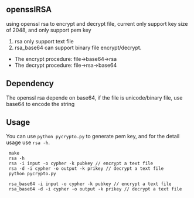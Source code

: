 opensslRSA
--------------
using openssl rsa to encrypt and decrypt file, current only support key size of 2048,
and only support pem key

1. rsa only support text file
2. rsa_base64 can support binary file encrypt/decrypt.

  * The encrypt procedure: file->base64->rsa
  * The decrypt procedure: file->rsa->base64

Dependency
--------------
The openssl rsa depende on base64, if the file is unicode/binary file, use base64 to encode the string

Usage
--------------
You can use `python pycrypto.py` to generate pem key, and for the detail usage use `rsa -h`.

```
 make
 rsa -h
 rsa -i input -o cypher -k pubkey // encrypt a text file
 rsa -d -i cypher -o output -k prikey // decrypt a text file
 python pycrypto.py

 rsa_base64 -i input -o cypher -k pubkey // encrypt a text file
 rsa_base64 -d -i cypher -o output -k prikey // decrypt a text file
```

